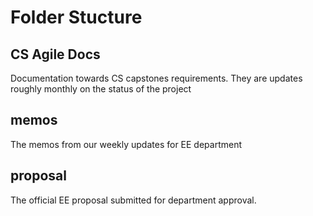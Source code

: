 # Folder Stucture
## CS Agile Docs
Documentation towards CS capstones requirements. They are updates roughly monthly on the status of the project

## memos
The memos from our weekly updates for EE department

## proposal
The official EE proposal submitted for department approval.
